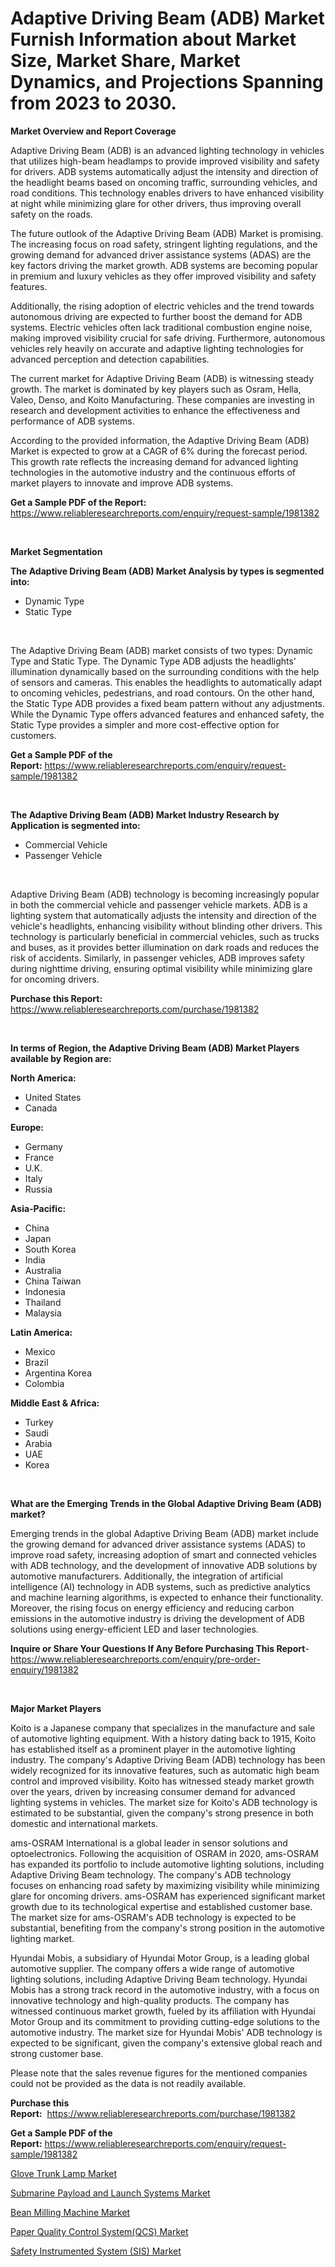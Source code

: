 <p><h1>Adaptive Driving Beam (ADB) Market Furnish Information about Market Size, Market Share, Market Dynamics, and Projections Spanning from 2023 to 2030.</h1></p><p><strong>Market Overview and Report Coverage</strong></p>
<p><p>Adaptive Driving Beam (ADB) is an advanced lighting technology in vehicles that utilizes high-beam headlamps to provide improved visibility and safety for drivers. ADB systems automatically adjust the intensity and direction of the headlight beams based on oncoming traffic, surrounding vehicles, and road conditions. This technology enables drivers to have enhanced visibility at night while minimizing glare for other drivers, thus improving overall safety on the roads.</p><p>The future outlook of the Adaptive Driving Beam (ADB) Market is promising. The increasing focus on road safety, stringent lighting regulations, and the growing demand for advanced driver assistance systems (ADAS) are the key factors driving the market growth. ADB systems are becoming popular in premium and luxury vehicles as they offer improved visibility and safety features.</p><p>Additionally, the rising adoption of electric vehicles and the trend towards autonomous driving are expected to further boost the demand for ADB systems. Electric vehicles often lack traditional combustion engine noise, making improved visibility crucial for safe driving. Furthermore, autonomous vehicles rely heavily on accurate and adaptive lighting technologies for advanced perception and detection capabilities.</p><p>The current market for Adaptive Driving Beam (ADB) is witnessing steady growth. The market is dominated by key players such as Osram, Hella, Valeo, Denso, and Koito Manufacturing. These companies are investing in research and development activities to enhance the effectiveness and performance of ADB systems.</p><p>According to the provided information, the Adaptive Driving Beam (ADB) Market is expected to grow at a CAGR of 6% during the forecast period. This growth rate reflects the increasing demand for advanced lighting technologies in the automotive industry and the continuous efforts of market players to innovate and improve ADB systems.</p></p>
<p><strong>Get a Sample PDF of the Report:</strong> <a href="https://www.reliableresearchreports.com/enquiry/request-sample/1981382">https://www.reliableresearchreports.com/enquiry/request-sample/1981382</a></p>
<p>&nbsp;</p>
<p><strong>Market Segmentation</strong></p>
<p><strong>The Adaptive Driving Beam (ADB) Market Analysis by types is segmented into:</strong></p>
<p><ul><li>Dynamic Type</li><li>Static Type</li></ul></p>
<p>&nbsp;</p>
<p><p>The Adaptive Driving Beam (ADB) market consists of two types: Dynamic Type and Static Type. The Dynamic Type ADB adjusts the headlights' illumination dynamically based on the surrounding conditions with the help of sensors and cameras. This enables the headlights to automatically adapt to oncoming vehicles, pedestrians, and road contours. On the other hand, the Static Type ADB provides a fixed beam pattern without any adjustments. While the Dynamic Type offers advanced features and enhanced safety, the Static Type provides a simpler and more cost-effective option for customers.</p></p>
<p><strong>Get a Sample PDF of the Report:</strong>&nbsp;<a href="https://www.reliableresearchreports.com/enquiry/request-sample/1981382">https://www.reliableresearchreports.com/enquiry/request-sample/1981382</a></p>
<p>&nbsp;</p>
<p><strong>The Adaptive Driving Beam (ADB) Market Industry Research by Application is segmented into:</strong></p>
<p><ul><li>Commercial Vehicle</li><li>Passenger Vehicle</li></ul></p>
<p>&nbsp;</p>
<p><p>Adaptive Driving Beam (ADB) technology is becoming increasingly popular in both the commercial vehicle and passenger vehicle markets. ADB is a lighting system that automatically adjusts the intensity and direction of the vehicle's headlights, enhancing visibility without blinding other drivers. This technology is particularly beneficial in commercial vehicles, such as trucks and buses, as it provides better illumination on dark roads and reduces the risk of accidents. Similarly, in passenger vehicles, ADB improves safety during nighttime driving, ensuring optimal visibility while minimizing glare for oncoming drivers.</p></p>
<p><strong>Purchase this Report:</strong>&nbsp; <a href="https://www.reliableresearchreports.com/purchase/1981382">https://www.reliableresearchreports.com/purchase/1981382</a></p>
<p>&nbsp;</p>
<p><strong>In terms of Region, the Adaptive Driving Beam (ADB) Market Players available by Region are:</strong></p>
<p>
    <p> <strong> North America: </strong>
        <ul>
            <li>United States</li>
            <li>Canada</li>
        </ul>
        </p> 
    <p> <strong> Europe: </strong>
        <ul>
            <li>Germany</li>
            <li>France</li>
            <li>U.K.</li>
            <li>Italy</li>
            <li>Russia</li>
        </ul>
        </p> 
    <p> <strong> Asia-Pacific: </strong>
        <ul>
            <li>China</li>
            <li>Japan</li>
            <li>South Korea</li>
            <li>India</li>
            <li>Australia</li>
            <li>China Taiwan</li>
            <li>Indonesia</li>
            <li>Thailand</li>
            <li>Malaysia</li>
        </ul>
        </p> 
    <p> <strong> Latin America: </strong>
        <ul>
            <li>Mexico</li>
            <li>Brazil</li>
            <li>Argentina Korea</li>
            <li>Colombia</li>
        </ul>
        </p> 
    <p> <strong> Middle East & Africa: </strong>
        <ul>
            <li>Turkey</li>
            <li>Saudi</li>
            <li>Arabia</li>
            <li>UAE</li>
            <li>Korea</li>
        </ul>
    </p>
    </p>
<p>&nbsp;</p>
<p><strong>What are the Emerging Trends in the Global Adaptive Driving Beam (ADB) market?</strong></p>
<p><p>Emerging trends in the global Adaptive Driving Beam (ADB) market include the growing demand for advanced driver assistance systems (ADAS) to improve road safety, increasing adoption of smart and connected vehicles with ADB technology, and the development of innovative ADB solutions by automotive manufacturers. Additionally, the integration of artificial intelligence (AI) technology in ADB systems, such as predictive analytics and machine learning algorithms, is expected to enhance their functionality. Moreover, the rising focus on energy efficiency and reducing carbon emissions in the automotive industry is driving the development of ADB solutions using energy-efficient LED and laser technologies.</p></p>
<p><strong>Inquire or Share Your Questions If Any Before Purchasing This Report</strong>- <a href="https://www.reliableresearchreports.com/enquiry/pre-order-enquiry/1981382">https://www.reliableresearchreports.com/enquiry/pre-order-enquiry/1981382</a></p>
<p>&nbsp;</p>
<p><strong>Major Market Players</strong></p>
<p><p>Koito is a Japanese company that specializes in the manufacture and sale of automotive lighting equipment. With a history dating back to 1915, Koito has established itself as a prominent player in the automotive lighting industry. The company's Adaptive Driving Beam (ADB) technology has been widely recognized for its innovative features, such as automatic high beam control and improved visibility. Koito has witnessed steady market growth over the years, driven by increasing consumer demand for advanced lighting systems in vehicles. The market size for Koito's ADB technology is estimated to be substantial, given the company's strong presence in both domestic and international markets.</p><p>ams-OSRAM International is a global leader in sensor solutions and optoelectronics. Following the acquisition of OSRAM in 2020, ams-OSRAM has expanded its portfolio to include automotive lighting solutions, including Adaptive Driving Beam technology. The company's ADB technology focuses on enhancing road safety by maximizing visibility while minimizing glare for oncoming drivers. ams-OSRAM has experienced significant market growth due to its technological expertise and established customer base. The market size for ams-OSRAM's ADB technology is expected to be substantial, benefiting from the company's strong position in the automotive lighting market.</p><p>Hyundai Mobis, a subsidiary of Hyundai Motor Group, is a leading global automotive supplier. The company offers a wide range of automotive lighting solutions, including Adaptive Driving Beam technology. Hyundai Mobis has a strong track record in the automotive industry, with a focus on innovative technology and high-quality products. The company has witnessed continuous market growth, fueled by its affiliation with Hyundai Motor Group and its commitment to providing cutting-edge solutions to the automotive industry. The market size for Hyundai Mobis' ADB technology is expected to be significant, given the company's extensive global reach and strong customer base.</p><p>Please note that the sales revenue figures for the mentioned companies could not be provided as the data is not readily available.</p></p>
<p><strong>Purchase this Report:</strong>&nbsp;&nbsp;<a href="https://www.reliableresearchreports.com/purchase/1981382">https://www.reliableresearchreports.com/purchase/1981382</a></p>
<p></p>
<p><strong>Get a Sample PDF of the Report:</strong>&nbsp;<a href="https://www.reliableresearchreports.com/enquiry/request-sample/1981382">https://www.reliableresearchreports.com/enquiry/request-sample/1981382</a></p>
<p><p><a href="https://github.com/AKSHATREPORTPRIME/Market-Research-Report-List-1/blob/main/glove-trunk-lamp-market.md">Glove Trunk Lamp Market</a></p><p><a href="https://github.com/Chiragrp26/Market-Research-Report-List-1/blob/main/submarine-payload-and-launch-systems-market.md">Submarine Payload and Launch Systems Market</a></p><p><a href="https://medium.com/@marcellakin2023/bean-milling-machine-market-the-key-to-successful-business-strategy-forecast-till-2030-f0fbdcd8516f">Bean Milling Machine Market</a></p><p><a href="https://www.linkedin.com/pulse/decoding-paper-quality-control-systemqcs-market-deep-ryvie/">Paper Quality Control System(QCS) Market</a></p><p><a href="https://www.linkedin.com/pulse/safety-instrumented-system-sis-market-size-share-global-analysis-ujnae/">Safety Instrumented System (SIS) Market</a></p></p>